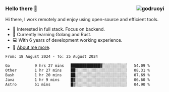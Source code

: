 ### Hello there 👋 <img align="right" src="https://github-readme-stats.vercel.app/api?username=godruoyi&show_icons=true" alt="godruoyi" />

Hi there, I work remotely and enjoy using open-source and efficient tools.

- 🔭 Interested in full stack. Focus on backend.
- 🌱 Currently learning Golang and Rust.
- 💻 With 6 years of development working experience.
- 👒 [About me more](https://godruoyi.com/posts/about-godruoyi).



<!--START_SECTION:waka-->

```txt
From: 18 August 2024 - To: 25 August 2024

Go           9 hrs 27 mins   █████████████▓░░░░░░░░░░░   54.09 %
Other        1 hr 27 mins    ██░░░░░░░░░░░░░░░░░░░░░░░   08.31 %
Bash         1 hr 20 mins    ██░░░░░░░░░░░░░░░░░░░░░░░   07.69 %
Java         1 hr 9 mins     █▓░░░░░░░░░░░░░░░░░░░░░░░   06.60 %
Astro        51 mins         █▒░░░░░░░░░░░░░░░░░░░░░░░   04.90 %
```

<!--END_SECTION:waka-->
